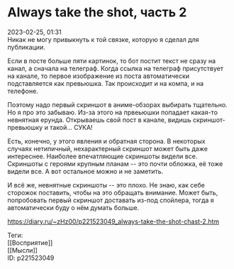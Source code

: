 Always take the shot, часть 2
==============================

   
 2023-02-25, 01:31   
   Никак не могу привыкнуть к той связке, которую я сделал для публикации.   
   
 Если в посте больше пяти картинок, то бот постит текст не сразу на канал, а сначала на телеграф. Когда ссылка на телеграф присутствует на канале, то первое изображение из поста автоматически подставляется как превьюшка. Так происходит и на компа, и на телефоне.   
   
 Поэтому надо первый скриншот в аниме-обзорах выбирать тщательно. Но я про это забываю. Из-за этого на првеьюшки попадает какая-то невнятная ерунда. Открываешь свой пост в канале, видишь скриншот-превьюшку и такой... СУКА!   
   
 Есть, конечно, у этого явления и обратная сторона. В некоторых случаях нетипичный, нехарактерный скриншот может быть даже интереснее. Наиболее впечатляющие скриншоты видели все. Скриншоты с героями крупным планам -- это почти обложка, её тоже видели все. А вот остальное можно и не заметить.   
   
 И всё же, невнятные скриншоты -- это плохо. Не знаю, как себе сторожок поставить, чтобы на это обращать внимание. Может быть, попробовать первый скриншот доставать из-под спойлера, тогда я автоматически буду о нём думать больше.   
     
 <https://diary.ru/~zHz00/p221523049_always-take-the-shot-chast-2.htm>   
   
 Теги:   
 [[Восприятие]]   
 [[Мысли]]   
 ID: p221523049